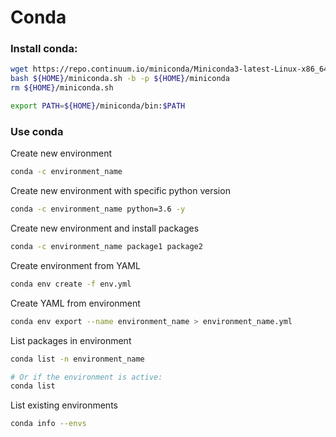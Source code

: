 # Conda

### Install conda:

```bash
wget https://repo.continuum.io/miniconda/Miniconda3-latest-Linux-x86_64.sh -O ${HOME}/miniconda.sh
bash ${HOME}/miniconda.sh -b -p ${HOME}/miniconda
rm ${HOME}/miniconda.sh

export PATH=${HOME}/miniconda/bin:$PATH
```
### Use conda
Create new environment
```bash
conda -c environment_name
```

Create new environment with specific python version
```bash
conda -c environment_name python=3.6 -y
```

Create new environment and install packages
```bash
conda -c environment_name package1 package2
```

Create environment from YAML
```bash
conda env create -f env.yml
```

Create YAML from environment
```bash
conda env export --name environment_name > environment_name.yml
```

List packages in environment
```bash
conda list -n environment_name

# Or if the environment is active:
conda list
```

List existing environments
```bash
conda info --envs
```



